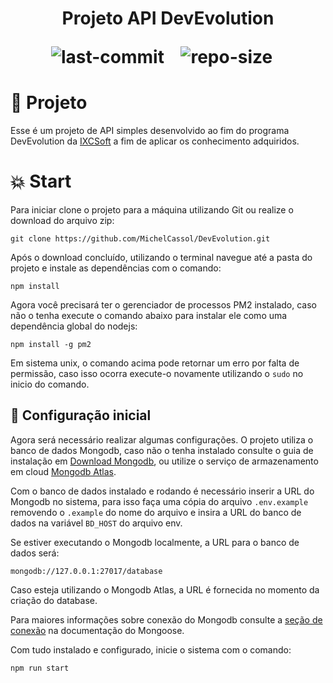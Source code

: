<h1 align="center">
    <p> Projeto API DevEvolution </p>
    <img src="https://img.shields.io/github/last-commit/MichelCassol/DevEvolution" alt="last-commit">&nbsp;&nbsp;&nbsp;
    <img src="https://img.shields.io/github/repo-size/MichelCassol/DevEvolution" alt="repo-size">&nbsp;&nbsp;&nbsp;
</h1>

# :rocket: Projeto
Esse é um projeto de API simples desenvolvido ao fim do programa DevEvolution da [IXCSoft](https://www.ixcsoft.com.br) a fim de aplicar os conhecimento adquiridos.

# :boom: Start

Para iniciar clone o projeto para a máquina utilizando Git ou realize o download do arquivo zip:

~~~ 
git clone https://github.com/MichelCassol/DevEvolution.git
~~~

Após o download concluído, utilizando o terminal navegue até a pasta do projeto e instale as dependências com o comando: 

~~~
npm install
~~~

Agora você precisará ter o gerenciador de processos PM2 instalado, caso não o tenha execute o comando abaixo para instalar ele como uma dependência global do nodejs:

~~~
npm install -g pm2
~~~

Em sistema unix, o comando acima pode retornar um erro por falta de permissão, caso isso ocorra execute-o novamente utilizando o ```sudo``` no inicio do comando.

## :wrench: Configuração inicial
Agora será necessário realizar algumas configurações. O projeto utiliza o banco de dados Mongodb, caso não o tenha instalado consulte o guia de instalação em [Download Mongodb](https://www.mongodb.com/try/download/community), ou utilize o serviço de armazenamento em cloud [Mongodb Atlas](https://account.mongodb.com/account/login).

Com o banco de dados instalado e rodando é necessário inserir a URL do Mongodb no sistema, para isso faça uma cópia do arquivo ```.env.example``` removendo o ```.example``` do nome do arquivo e insira a URL do banco de dados na variável ```BD_HOST``` do arquivo env. 

Se estiver executando o Mongodb localmente, a URL para o banco de dados será:

~~~
mongodb://127.0.0.1:27017/database
~~~ 

Caso esteja utilizando o Mongodb Atlas, a URL é fornecida no momento da criação do database.

Para maiores informações sobre conexão do Mongodb consulte a [seção de conexão](https://mongoosejs.com/docs/connections.html) na documentação do Mongoose.

Com tudo instalado e configurado, inicie o sistema com o comando:

~~~
npm run start
~~~


